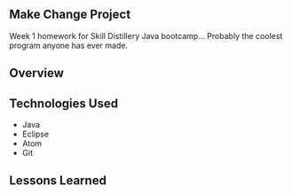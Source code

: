 ## Make Change Project
Week 1 homework for Skill Distillery Java bootcamp... Probably the coolest program anyone has ever made.
## Overview

## Technologies Used
* Java
* Eclipse
* Atom
* Git

## Lessons Learned
